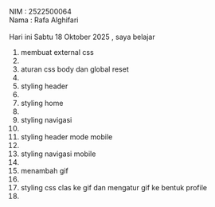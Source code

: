 NIM : 2522500064 <br>
Nama : Rafa Alghifari <br><br>
Hari ini Sabtu 18 Oktober 2025 , saya belajar<ol>
<li> membuat external css <li>
<li> aturan css body dan global reset <li>
<li> styling header <li>
<li> styling home<li>
<li> styling navigasi<li>
<li> styling header mode mobile<li>
<li> styling navigasi mobile<li>
<li> menambah gif <li>
<li> styling css clas ke gif dan mengatur gif ke bentuk profile<li>
<ol>